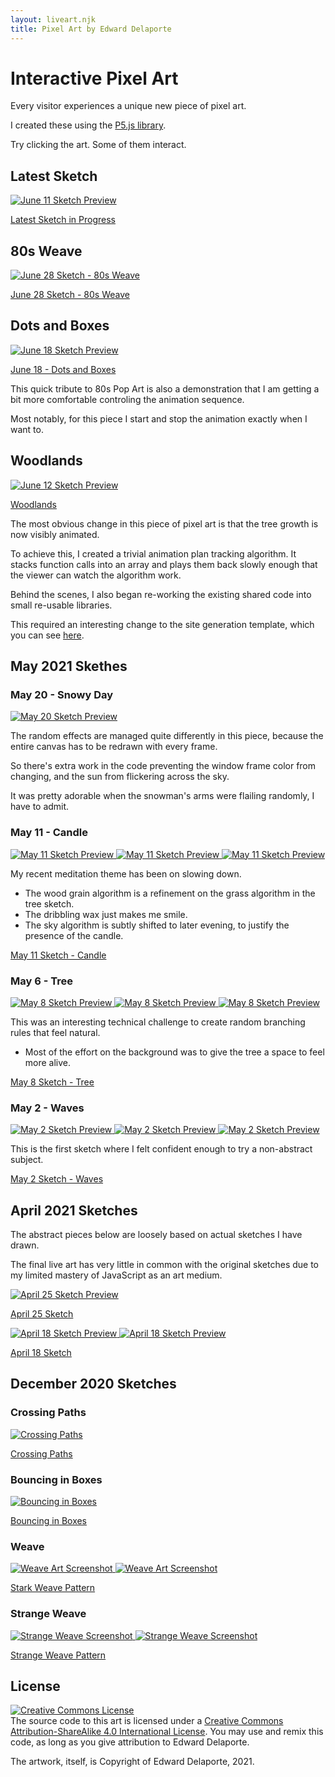 ```yaml
---
layout: liveart.njk
title: Pixel Art by Edward Delaporte
---
```


# Interactive Pixel Art

Every visitor experiences a unique new piece of pixel art.

I created these using the [P5.js library][1].

[1]: https://p5js.org/reference/

Try clicking the art. Some of them interact.

<!-- 
-->
## Latest Sketch

[
![June 11 Sketch Preview](/img/art/latest.PNG)
](/art/live/latest)

[Latest Sketch in Progress](/art/live/latest)

## 80s Weave

[
![June 28 Sketch - 80s Weave](/img/art/80s_weave.PNG)
](/art/live/80s)

[June 28 Sketch - 80s Weave](/art/live/80s)

## Dots and Boxes

[
![June 18 Sketch Preview](/img/art/dots_and_boxes.PNG)
](/art/live/dots_and_boxes)

[June 18 - Dots and Boxes](/art/live/dots_and_boxes)

This quick tribute to 80s Pop Art is also a demonstration that I am getting a bit more comfortable controling the animation sequence. 

Most notably, for this piece I start and stop the animation exactly when I want to. 

## Woodlands

[
![June 12 Sketch Preview](/img/art/trees_wide.PNG)
](/art/live/trees)

[Woodlands](/art/live/trees)

The most obvious change in this piece of pixel art is that the tree growth is now visibly animated. 

To achieve this, I created a trivial animation plan tracking algorithm. It stacks function calls into an array and plays them back slowly enough that the viewer can watch the algorithm work.

Behind the scenes, I also began re-working the existing shared code into small re-usable libraries.

This required an interesting change to the site generation template, which you can see [here](https://github.com/edthedev/edthedev.github.io/blob/1b31574972e0c08ca4591c911d2f8fa5a66de5cb/_includes/liveart.multi.script.njk#L25).


## May 2021 Skethes 

### May 20 - Snowy Day

[
![May 20 Sketch Preview](/img/art/snowday.PNG)
](/art/live/snowday)

The random effects are managed quite differently in this piece,
because the entire canvas has to be redrawn with every frame.

So there's extra work in the code preventing the window frame color 
from changing, and the sun from flickering across the sky.

It was pretty adorable when the snowman's arms were flailing randomly, I have to admit.

### May 11 - Candle

[
![May 11 Sketch Preview](/img/art/candle.PNG)
![May 11 Sketch Preview](/img/art/candle2.PNG)
![May 11 Sketch Preview](/img/art/candle3.PNG)
](/art/live/candle)

My recent meditation theme has been on slowing down.

+ The wood grain algorithm is a refinement on the grass algorithm in the tree sketch.
+ The dribbling wax just makes me smile.
+ The sky algorithm is subtly shifted to later evening, to justify the presence of the candle.

[May 11 Sketch - Candle](/art/live/candle)


### May 6 - Tree

<a href="/art/live/tree">

![May 8 Sketch Preview](/img/art/tree.PNG)
![May 8 Sketch Preview](/img/art/tree2.PNG)
![May 8 Sketch Preview](/img/art/tree5.PNG)
</a>

This was an interesting technical challenge to create random branching rules that feel natural.
+ Most of the effort on the background was to give the tree a space to feel more alive.

[May 8 Sketch - Tree](/art/live/tree)


### May 2 - Waves

<a href="/art/live/waves">

![May 2 Sketch Preview](/img/art/waves.PNG)
![May 2 Sketch Preview](/img/art/waves3.PNG)
![May 2 Sketch Preview](/img/art/waves2.PNG)
</a>

This is the first sketch where I felt confident enough to try a non-abstract subject.

[May 2 Sketch - Waves](/art/live/waves)

## April 2021 Sketches

The abstract pieces below are loosely based on actual sketches I have drawn.

The final live art has very little in common with the original sketches due to my limited mastery of JavaScript as an art medium. 

<a href="/art/live/deep">

![April 25 Sketch Preview](/img/art/deep.PNG)
</a>

[April 25 Sketch](/art/live/deep)

<a href="/art/live/sketch1">

![April 18 Sketch Preview](/img/art/sketch1.PNG)
![April 18 Sketch Preview](/img/art/sketch11.PNG)
</a>

[April 18 Sketch](/art/live/sketch1)

## December 2020 Sketches

### Crossing Paths 

<a href="/art/live/cross">

![Crossing Paths](/img/art/crossing.PNG)
</a>

[Crossing Paths](/art/live/cross)

### Bouncing in Boxes

<a href="/art/live/boxes">

![Bouncing in Boxes](/img/art/boxes.PNG)
</a>

[Bouncing in Boxes](/art/live/boxes)

### Weave

<a href="/art/live/weave">

![Weave Art Screenshot](/img/art/weave2.PNG)
![Weave Art Screenshot](/img/art/weave3.PNG)
</a>

[Stark Weave Pattern](/art/live/weave)

### Strange Weave

<a href="/art/live/weave_strange">

![Strange Weave Screenshot](/img/art/weave_strange2.PNG)
![Strange Weave Screenshot](/img/art/weave_strange3.PNG)
</a>

[Strange Weave Pattern](/art/live/weave_strange)

## License

<a rel="license" href="http://creativecommons.org/licenses/by-sa/4.0/"><img alt="Creative Commons License" style="border-width:0" src="https://i.creativecommons.org/l/by-sa/4.0/88x31.png" /></a><br />The source code to this art is licensed under a <a rel="license" href="http://creativecommons.org/licenses/by-sa/4.0/">Creative Commons Attribution-ShareAlike 4.0 International License</a>. You may use and remix this code, as long as you give attribution to Edward Delaporte.

The artwork, itself, is Copyright of Edward Delaporte, 2021.